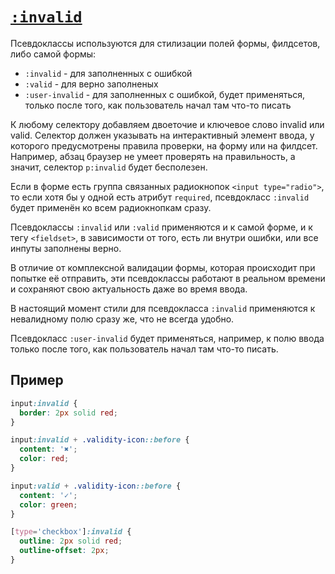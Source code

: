# [`:invalid`](../index.md)

Псевдоклассы используются для стилизации полей формы, филдсетов, либо самой формы:

- `:invalid` - для заполненных с ошибкой
- `:valid` - для верно заполненых
- `:user-invalid` - для заполненных с ошибкой, будет применяться, только после того, как пользователь начал там что-то писать

К любому селектору добавляем двоеточие и ключевое слово invalid или valid. Селектор должен указывать на интерактивный элемент ввода, у которого предусмотрены правила проверки, на форму или на филдсет. Например, абзац браузер не умеет проверять на правильность, а значит, селектор `p:invalid` будет бесполезен.

Если в форме есть группа связанных радиокнопок `<input type="radio">`, то если хотя бы у одной есть атрибут `required`, псевдокласс `:invalid` будет применён ко всем радиокнопкам сразу.

Псевдоклассы `:invalid` или `:valid` применяются и к самой форме, и к тегу `<fieldset>`, в зависимости от того, есть ли внутри ошибки, или все инпуты заполнены верно.

В отличие от комплексной валидации формы, которая происходит при попытке её отправить, эти псевдоклассы работают в реальном времени и сохраняют свою актуальность даже во время ввода.

В настоящий момент стили для псевдокласса `:invalid` применяются к невалидному полю сразу же, что не всегда удобно.

Псевдокласс `:user-invalid` будет применяться, например, к полю ввода только после того, как пользователь начал там что-то писать.

## Пример

```css
input:invalid {
  border: 2px solid red;
}

input:invalid + .validity-icon::before {
  content: '✖';
  color: red;
}

input:valid + .validity-icon::before {
  content: '✓';
  color: green;
}

[type='checkbox']:invalid {
  outline: 2px solid red;
  outline-offset: 2px;
}
```
